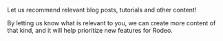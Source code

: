 Let us recommend relevant blog posts, tutorials and other content!

By letting us know what is relevant to you, we can
create more content of that kind, and it will help prioritize new features for Rodeo.
